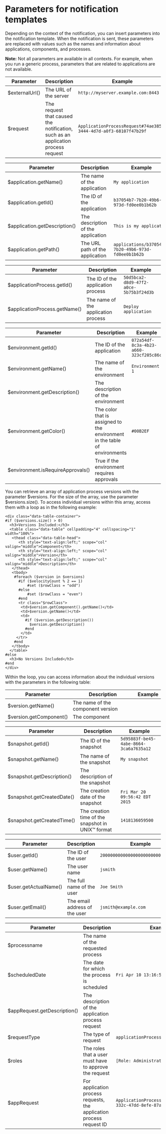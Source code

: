 # Parameters for notification templates

Depending on the context of the notification, you can insert parameters into the notification template. When the notification is sent, these parameters are replaced with values such as the names and information about applications, components, and processes.

**Note:** Not all parameters are available in all contexts. For example, when you run a generic process, parameters that are related to applications are not available.

|Parameter|Description|Example|
|---------|-----------|-------|
|$externalUrl\(\)|The URL of the server|`http://myserver.example.com:8443`|
|$request|The request that caused the notification, such as an application process request|`ApplicationProcessRequest#74ae3853-3444-4d7d-a0f3-68107f47b29f`|

|Parameter|Description|Example|
|---------|-----------|-------|
|$application.getName\(\)|The name of the application|`My application`|
|$application.getId\(\)|The ID of the application|`b37054b7-7b20-49b6-973d-fd0ee0b1b62b`|
|$application.getDescription\(\)|The description of the application|`This is my application`|
|$application.getPath\(\)|The URL path of the application|`applications/b37054b7-7b20-49b6-973d-fd0ee0b1b62b`|

|Parameter|Description|Example|
|---------|-----------|-------|
|$applicationProcess.getId\(\)|The ID of the application process|`50d5bca2-d8d9-47f2-a0ce-5b75b3f24d3b`|
|$applicationProcess.getName\(\)|The name of the application process|`Deploy application`|

|Parameter|Description|Example|
|---------|-----------|-------|
|$environment.getId\(\)|The ID of the application|`072a54df-8c3a-4b23-a660-323cf205c86c`|
|$environment.getName\(\)|The name of the environment|`Environment 1`|
|$environment.getDescription\(\)|The description of the environment| |
|$environment.getColor\(\)|The color that is assigned to the environment in the table of environments|`#00B2EF`|
|$environment.isRequireApprovals\(\)|True if the environment requires approvals| |

You can retrieve an array of application process versions with the parameter $versions. For the size of the array, use the parameter $versions.size\(\). To access individual versions within this array, access them with a loop as in the following example:

```
<div class="data-table-container">
#if ($versions.size() > 0)
  <h3>Versions Included:</h3>
  <table class="data-table" cellpadding="4" cellspacing="1" width="100%">
   <thead class="data-table-head">
      <th style="text-align:left;" scope="col" valign="middle">Component</th>
      <th style="text-align:left;" scope="col" valign="middle">Version</th>
      <th style="text-align:left;" scope="col" valign="middle">Description</th>
   </thead>
   <tbody>
    #foreach ($version in $versions)
      #if ($velocityCount % 2 == 1)
          #set ($rowClass = "odd")
      #else
          #set ($rowClass = "even")
      #end
      <tr class="$rowClass">
       <td>$version.getComponent().getName()</td>
       <td>$version.getName()</td>
       <td>
         #if ($version.getDescription())
           $version.getDescription()
         #end
       </td>
     </tr>
    #end
   </tbody>
  </table>
#else
  <h3>No Versions Included</h3>
#end
</div>
```

Within the loop, you can access information about the individual versions with the parameters in the following table:

|Parameter|Description|Example|
|---------|-----------|-------|
|$version.getName\(\)|The name of the component version| |
|$version.getComponent\(\)|The component| |

|Parameter|Description|Example|
|---------|-----------|-------|
|$snapshot.getId\(\)|The ID of the snapshot|`5d95883f-be45-4abe-8664-3ca6a7635a12`|
|$snapshot.getName\(\)|The name of the snapshot|`My snapshot`|
|$snapshot.getDescription\(\)|The description of the snapshot| |
|$snapshot.getCreatedDate\(\)|The creation date of the snapshot|`Fri Mar 20 09:56:42 EDT 2015`|
|$snapshot.getCreatedTime\(\)|The creation time of the snapshot in UNIX™ format|`1418136059500`|

|Parameter|Description|Example|
|---------|-----------|-------|
|$user.getId\(\)|The ID of the user|`20000000000000000000000001000000`|
|$user.getName\(\)|The user name|`jsmith`|
|$user.getActualName\(\)|The full name of the user|`Joe Smith`|
|$user.getEmail\(\)|The email address of the user|`jsmith@example.com`|

|Parameter|Description|Example|
|---------|-----------|-------|
|$processname|The name of the requested process| |
|$scheduledDate|The date for which the process is scheduled|`Fri Apr 10 13:16:53 EDT 2015`|
|$appRequest.getDescription\(\)|The description of the application process request| |
|$requestType|The type of request|`applicationProcessRequest`|
|$roles|The roles that a user must have to approve the request|`[Role: Administrator]`|
|$appRequest|For application process requests, the application process request ID|`ApplicationProcessRequest#81701a8b-332c-47dd-8efe-87aab8fa2dfd`|

